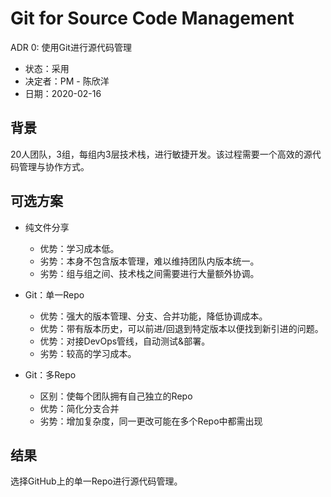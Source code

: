 # Git for Source Code Management

ADR 0: 使用Git进行源代码管理

- 状态：采用
- 决定者：PM - 陈欣洋
- 日期：2020-02-16

## 背景

20人团队，3组，每组内3层技术栈，进行敏捷开发。该过程需要一个高效的源代码管理与协作方式。

## 可选方案

- 纯文件分享
  - 优势：学习成本低。
  - 劣势：本身不包含版本管理，难以维持团队内版本统一。
  - 劣势：组与组之间、技术栈之间需要进行大量额外协调。

- Git：单一Repo
  - 优势：强大的版本管理、分支、合并功能，降低协调成本。
  - 优势：带有版本历史，可以前进/回退到特定版本以便找到新引进的问题。
  - 优势：对接DevOps管线，自动测试&部署。
  - 劣势：较高的学习成本。

- Git：多Repo
  - 区别：使每个团队拥有自己独立的Repo
  - 优势：简化分支合并
  - 劣势：增加复杂度，同一更改可能在多个Repo中都需出现

## 结果

选择GitHub上的单一Repo进行源代码管理。
